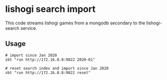 # lishogi search import

This code streams lishogi games from a mongodb secondary to the lishogi-search service.

## Usage

```
# import since Jan 2020
sbt "run http://172.16.0.8:9822 2020-01"

# reset search index and import since Jan 2020
sbt "run http://172.16.0.8:9822 reset"
```
